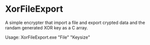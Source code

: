 # XorFileExport
A simple encrypter that import a file and export crypted data and the randam generated XOR key as a C array.

Usage: XorFileExport.exe "File" "Keysize"


